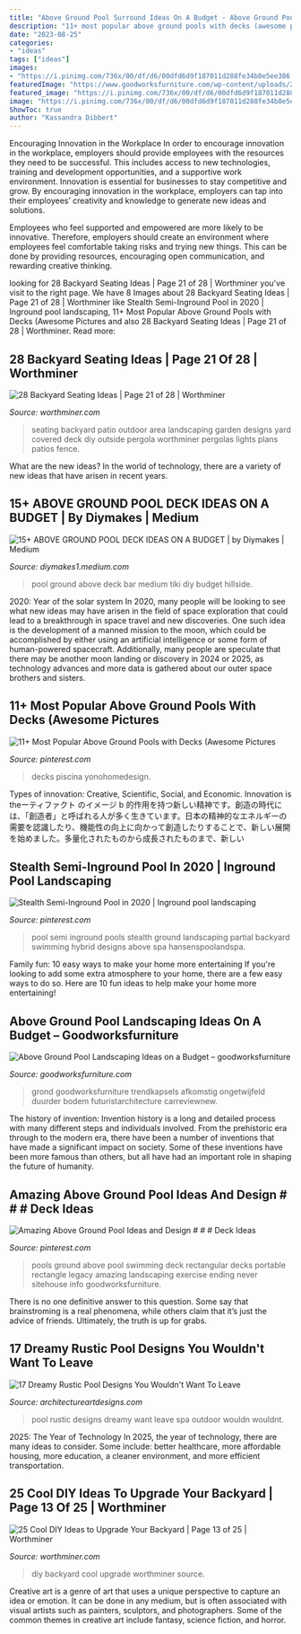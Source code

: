 ```yaml
---
title: "Above Ground Pool Surround Ideas On A Budget - Above Ground Pool Landscaping Ideas On A Budget – Goodworksfurniture"
description: "11+ most popular above ground pools with decks (awesome pictures"
date: "2023-08-25"
categories:
- "ideas"
tags: ["ideas"]
images:
- "https://i.pinimg.com/736x/00/df/d6/00dfd6d9f187011d288fe34b8e5ee386.jpg"
featuredImage: "https://www.goodworksfurniture.com/wp-content/uploads/2018/09/above-ground-pool-landscaping-ideas-on-a-budget-landscaping-around-an-above-ground-pool-gukocik--616x330.jpg"
featured_image: "https://i.pinimg.com/736x/00/df/d6/00dfd6d9f187011d288fe34b8e5ee386.jpg"
image: "https://i.pinimg.com/736x/00/df/d6/00dfd6d9f187011d288fe34b8e5ee386.jpg"
ShowToc: true
author: "Kassandra Dibbert"
---
```



Encouraging Innovation in the Workplace
In order to encourage innovation in the workplace, employers should provide employees with the resources they need to be successful. This includes access to new technologies, training and development opportunities, and a supportive work environment.
Innovation is essential for businesses to stay competitive and grow. By encouraging innovation in the workplace, employers can tap into their employees’ creativity and knowledge to generate new ideas and solutions.

Employees who feel supported and empowered are more likely to be innovative. Therefore, employers should create an environment where employees feel comfortable taking risks and trying new things. This can be done by providing resources, encouraging open communication, and rewarding creative thinking.

	

		
looking for 28 Backyard Seating Ideas | Page 21 of 28 | Worthminer you've visit to the right page. We have 8 Images about 28 Backyard Seating Ideas | Page 21 of 28 | Worthminer like Stealth Semi-Inground Pool in 2020 | Inground pool landscaping, 11+ Most Popular Above Ground Pools with Decks (Awesome Pictures and also 28 Backyard Seating Ideas | Page 21 of 28 | Worthminer. Read more:
		
    
## 28 Backyard Seating Ideas | Page 21 Of 28 | Worthminer

<img loading=lazy src="http://www.worthminer.com/wp-content/uploads/2015/05/Backyard-Seating-Ideas-12.jpg" onerror="this.onerror=null;this.src='https://tse4.mm.bing.net/th?id=OIP.l0fHIUroEG0i8g7n2kPpiAHaJ3&amp;pid=15.1';" alt="28 Backyard Seating Ideas | Page 21 of 28 | Worthminer">

_Source: worthminer.com_

>seating backyard patio outdoor area landscaping garden designs yard covered deck diy outside pergola worthminer pergolas lights plans patios fence. 

	

What are the new ideas?
In the world of technology, there are a variety of new ideas that have arisen in recent years.

    
## 15+ ABOVE GROUND POOL DECK IDEAS ON A BUDGET | By Diymakes | Medium

<img loading=lazy src="https://miro.medium.com/max/1230/0*AGkJXX5TBiwGQJWJ.jpg" onerror="this.onerror=null;this.src='https://tse1.mm.bing.net/th?id=OIP.JVS4tUk5KU6lnK-Z1onZKAHaNK&amp;pid=15.1';" alt="15+ ABOVE GROUND POOL DECK IDEAS ON A BUDGET | by Diymakes | Medium">

_Source: diymakes1.medium.com_

>pool ground above deck bar medium tiki diy budget hillside. 

	

2020: Year of the solar system
In 2020, many people will be looking to see what new ideas may have arisen in the field of space exploration that could lead to a breakthrough in space travel and new discoveries. One such idea is the development of a manned mission to the moon, which could be accomplished by either using an artificial intelligence or some form of human-powered spacecraft. Additionally, many people are speculate that there may be another moon landing or discovery in 2024 or 2025, as technology advances and more data is gathered about our outer space brothers and sisters.

    
## 11+ Most Popular Above Ground Pools With Decks (Awesome Pictures

<img loading=lazy src="https://i.pinimg.com/736x/83/61/64/836164ae47990dd358ed3fbab8822133.jpg" onerror="this.onerror=null;this.src='https://tse3.mm.bing.net/th?id=OIP.I6J_J0nO3nZ9qVQUbX2zdAHaGO&amp;pid=15.1';" alt="11+ Most Popular Above Ground Pools with Decks (Awesome Pictures">

_Source: pinterest.com_

>decks piscina yonohomedesign. 

	

Types of innovation: Creative, Scientific, Social, and Economic.
Innovation is theーティファクト のイメージ b 的作用を持つ新しい精神です。創造の時代には、「創造者」と呼ばれる人が多く生きています。日本の精神的なエネルギーの需要を認識したり、機能性の向上に向かって創造したりすることで、新しい展開を始めました。多量化されたものから成長されたものまで、新しい

    
## Stealth Semi-Inground Pool In 2020 | Inground Pool Landscaping

<img loading=lazy src="https://i.pinimg.com/736x/00/df/d6/00dfd6d9f187011d288fe34b8e5ee386.jpg" onerror="this.onerror=null;this.src='https://tse3.mm.bing.net/th?id=OIP.Enu6tmEFANdqAP2z3yUGVQHaJ4&amp;pid=15.1';" alt="Stealth Semi-Inground Pool in 2020 | Inground pool landscaping">

_Source: pinterest.com_

>pool semi inground pools stealth ground landscaping partial backyard swimming hybrid designs above spa hansenspoolandspa. 

	

Family fun: 10 easy ways to make your home more entertaining
If you're looking to add some extra atmosphere to your home, there are a few easy ways to do so. Here are 10 fun ideas to help make your home more entertaining!

    
## Above Ground Pool Landscaping Ideas On A Budget – Goodworksfurniture

<img loading=lazy src="https://www.goodworksfurniture.com/wp-content/uploads/2018/09/above-ground-pool-landscaping-ideas-on-a-budget-landscaping-around-an-above-ground-pool-gukocik--616x330.jpg" onerror="this.onerror=null;this.src='https://tse4.mm.bing.net/th?id=OIP.CHZTglRv29GYcilO2mH0fAHaD9&amp;pid=15.1';" alt="Above Ground Pool Landscaping Ideas on a Budget – goodworksfurniture">

_Source: goodworksfurniture.com_

>grond goodworksfurniture trendkapsels afkomstig ongetwijfeld duurder bodem futuristarchitecture carreviewnew. 

	

The history of invention:
Invention history is a long and detailed process with many different steps and individuals involved. From the prehistoric era through to the modern era, there have been a number of inventions that have made a significant impact on society. Some of these inventions have been more famous than others, but all have had an important role in shaping the future of humanity.

    
## Amazing Above Ground Pool Ideas And Design # # # Deck Ideas

<img loading=lazy src="https://i.pinimg.com/736x/43/55/4a/43554ac147860a0f79853f63b1e16482.jpg" onerror="this.onerror=null;this.src='https://tse4.mm.bing.net/th?id=OIP.NEwsqidUtGbOat1X72uO2QHaJ3&amp;pid=15.1';" alt="Amazing Above Ground Pool Ideas and Design # # # Deck Ideas">

_Source: pinterest.com_

>pools ground above pool swimming deck rectangular decks portable rectangle legacy amazing landscaping exercise ending never sitehouse info goodworksfurniture. 

	

There is no one definitive answer to this question. Some say that brainstroming is a real phenomena, while others claim that it’s just the advice of friends. Ultimately, the truth is up for grabs.

    
## 17 Dreamy Rustic Pool Designs You Wouldn&#039;t Want To Leave

<img loading=lazy src="https://www.architectureartdesigns.com/wp-content/uploads/2015/11/17-Dreamy-Rustic-Pool-Designs-You-Wouldnt-Want-To-Leave-7-630x419.jpg" onerror="this.onerror=null;this.src='https://tse1.mm.bing.net/th?id=OIP.fIopDStGUhA8aGUyUUijGAHaE7&amp;pid=15.1';" alt="17 Dreamy Rustic Pool Designs You Wouldn&#039;t Want To Leave">

_Source: architectureartdesigns.com_

>pool rustic designs dreamy want leave spa outdoor wouldn wouldnt. 

	

2025: The Year of Technology
In 2025, the year of technology, there are many ideas to consider. Some include: better healthcare, more affordable housing, more education, a cleaner environment, and more efficient transportation.

    
## 25 Cool DIY Ideas To Upgrade Your Backyard | Page 13 Of 25 | Worthminer

<img loading=lazy src="http://www.worthminer.com/wp-content/uploads/2016/12/diy-backyard-ideas-13.jpg" onerror="this.onerror=null;this.src='https://tse4.mm.bing.net/th?id=OIP.vEq4j1CUPyRJEvdUx_h8nQHaKm&amp;pid=15.1';" alt="25 Cool DIY Ideas to Upgrade Your Backyard | Page 13 of 25 | Worthminer">

_Source: worthminer.com_

>diy backyard cool upgrade worthminer source. 

	

Creative art is a genre of art that uses a unique perspective to capture an idea or emotion. It can be done in any medium, but is often associated with visual artists such as painters, sculptors, and photographers. Some of the common themes in creative art include fantasy, science fiction, and horror.

